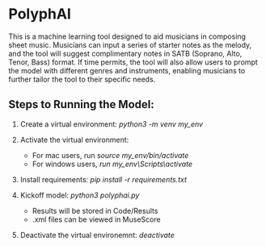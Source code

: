 # PolyphAI

This is a machine learning tool designed to aid musicians in composing sheet music. Musicians can input a series of starter notes as the melody, and the tool will suggest complimentary notes in SATB (Soprano, Alto, Tenor, Bass) format. If time permits, the tool will also allow users to prompt the model with different genres and instruments, enabling musicians to further tailor the tool to their specific needs.

## Steps to Running the Model:
1. Create a virtual environment: _python3 -m venv my_env_

2. Activate the virtual environment:
   - For mac users, run _source my_env/bin/activate_
   - For windows users, _run my_env\Scripts\activate_

3. Install requirements: _pip install -r requirements.txt_

4. Kickoff model: _python3 polyphai.py_
   - Results will be stored in Code/Results
   - .xml files can be viewed in MuseScore

5. Deactivate the virtual environemnt: _deactivate_
